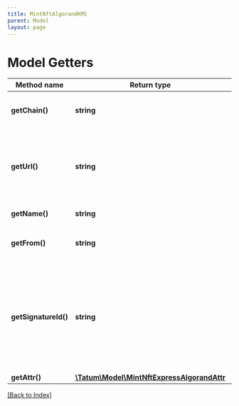 ```yaml
---
title: MintNftAlgorandKMS
parent: Model
layout: page
---
```


# Model Getters

Method name | Return type | Description | Notes
------------ | ------------- | ------------- | -------------
**getChain()** | **string** | The blockchain to work with |
**getUrl()** | **string** | The URL pointing to the NFT metadata; for more information, see <a href="https://eips.ethereum.org/EIPS/eip-721#specification" target="_blank">EIP-721</a> |
**getName()** | **string** | The name of the NFT |
**getFrom()** | **string** | The address of the minting account |
**getSignatureId()** | **string** | The KMS identifier of the private key of the minting account; the transaction fee will be paid from this account |
**getAttr()** | [**\Tatum\Model\MintNftExpressAlgorandAttr**](MintNftExpressAlgorandAttr.md) |  | [optional]

[[Back to Index]](../index.md)
